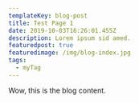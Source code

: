 ```yaml
---
templateKey: blog-post
title: Test Page 1
date: 2019-10-03T16:26:01.455Z
description: Lorem ipsum sid amed.
featuredpost: true
featuredimage: /img/blog-index.jpg
tags:
  - myTag
---
```

Wow, this is the blog content.
